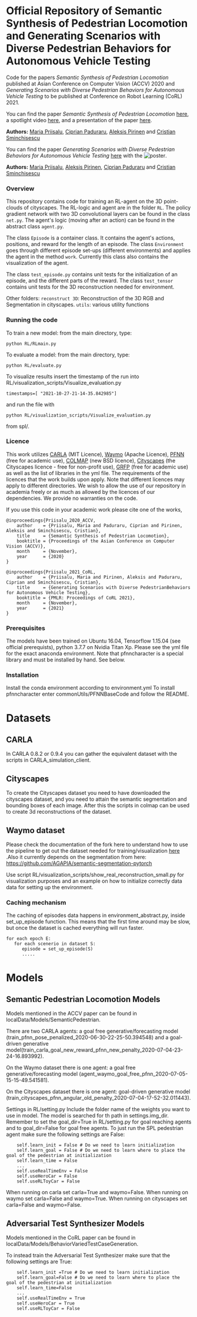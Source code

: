 # Official Repository of Semantic Synthesis of Pedestrian Locomotion and Generating Scenarios with Diverse Pedestrian Behaviors for Autonomous Vehicle Testing #

Code for the papers _Semantic Synthesis of Pedestrian Locomotion_ published at Asian Conference on Computer Vision (ACCV) 2020 
and _Generating Scenarios with Diverse Pedestrian Behaviors for Autonomous Vehicle Testing_ to be published at Conference on Robot Learning (CoRL) 2021. 

You can find the paper _Semantic Synthesis of Pedestrian Locomotion_ [here](https://openaccess.thecvf.com/content/ACCV2020/html/Priisalu_Semantic_Synthesis_of_Pedestrian_Locomotion_ACCV_2020_paper.html), a spotlight video [here](https://youtu.be/xRdbkPtF7SU), and a presentation of the paper [here](https://accv2020.github.io/miniconf/poster_246.html).

**Authors:** [Maria Priisalu](http://www.maths.lth.se/sminchisescu/research/profile/7/maria-priisalu), [Ciprian Paduraru](https://scholar.google.com/citations?user=EaAekU4AAAAJ&hl=en), [Aleksis Pirinen](https://aleksispi.github.io/) and [Cristian Sminchisescu](http://www.maths.lth.se/sminchisescu/)

You can find the paper _Generating Scenarios with Diverse Pedestrian Behaviors for Autonomous Vehicle Testing_ [here](https://openreview.net/forum?id=HTfApPeT4DZ) with the ![poster](https://github.com/MariaPriisalu/spl/blob/master/Corl-poster-final.png?raw=true).

**Authors:** [Maria Priisalu](http://www.maths.lth.se/sminchisescu/research/profile/7/maria-priisalu), [Aleksis Pirinen](https://aleksispi.github.io/), [Ciprian Paduraru](https://scholar.google.com/citations?user=EaAekU4AAAAJ&hl=en) and [Cristian Sminchisescu](http://www.maths.lth.se/sminchisescu/)


### Overview
This repository contains code for training an RL-agent on the 3D point-clouds of cityscapes.
The RL-logic and agent are in the folder `RL`.
The policy gradient network with two 3D convolutional layers can be found in the class `net.py`.
The agent's logic (moving after an action) can be found in the abstract class `agent.py`.


The class `Episode` is a container class. It contains the agent's actions, positions, and reward for the length of an episode.
The class `Environment` goes through different episode set-ups (different environments) and applies the agent in the method `work`.
Currently this class also contains the visualization of the agent.

The class `test_episode.py` contains unit tests for the initialization of an episode, and the different parts of the reward.
The class `test_tensor` contains unit tests for the 3D reconstruction needed for environment.

Other folders:
 `reconstruct 3D`: Reconstruction of the 3D RGB and Segmentation in cityscapes.
 `utils`: various utility functions

### Running the code

To train a new model: from the main directory, type:
```
python RL/RLmain.py
```
To evaluate a model: from the main directory, type:
```
python RL/evaluate.py
```

To visualize results insert the timestamp of the run into RL/visualization_scripts/Visualize_evaluation.py
```
timestamps=[ "2021-10-27-21-14-35.842985"]
```
and run the file with 
```
python RL/visualization_scripts/Visualize_evaluation.py
```
from spl/.

### Licence
This work utilizes [CARLA](https://github.com/carla-simulator/carla) (MIT Licence), [Waymo](https://github.com/waymo-research/waymo-open-dataset) (Apache Licence), [PFNN](https://github.com/sreyafrancis/PFNN) (free for academic use), [COLMAP](https://colmap.github.io/license.html) (new BSD licence), [Cityscapes](https://github.com/mcordts/cityscapesScripts) (the Cityscapes licence - free for non-profit use), [GRFP](https://github.com/D-Nilsson/GRFP) (free for academic use) as well as the list of libraries in the yml file. 
The requirements of the licences that the work builds upon apply. Note that different licences may apply to different directories. We wish to allow the use of our repository in academia freely or as much as allowed by the licences of our dependencies. We provide no warranties on the code.


If you use this code in your academic work please cite one of the works,
```
@inproceedings{Priisalu_2020_ACCV,
    author    = {Priisalu, Maria and Paduraru, Ciprian and Pirinen, Aleksis and Sminchisescu, Cristian},
    title     = {Semantic Synthesis of Pedestrian Locomotion},
    booktitle = {Proceedings of the Asian Conference on Computer Vision (ACCV)},
    month     = {November},
    year      = {2020}
}
```
```
@inproceedings{Priisalu_2021_CoRL,
    author    = {Priisalu, Maria and Pirinen, Aleksis and Paduraru, Ciprian and Sminchisescu, Cristian},
    title     = {Generating Scenarios with Diverse PedestrianBehaviors for Autonomous Vehicle Testing},
    booktitle = {PMLR: Proceedings of CoRL 2021},
    month     = {November},
    year      = {2021}
}
```

### Prerequisites
The models have been trained on Ubuntu 16.04, Tensorflow 1.15.04 (see official prerequists), python 3.7.7 on Nvidia Titan Xp.
Please see the yml file for the exact anaconda environment. 
Note that pfnncharacter is a special library and must be installed by hand. See below.

### Installation
Install the conda environment according to environment.yml
To install pfnncharacter enter commonUtils/PFNNBaseCode and follow the README.

# Datasets
## CARLA
In CARLA 0.8.2 or 0.9.4 you can gather the equivalent dataset with the scripts in CARLA_simulation_client.

## Cityscapes
To create the Cityscapes dataset you need to have downloaded the cityscapes dataset, and you need to attain the semantic segmentation and bounding boxes of each image. After this the scripts in colmap can be used to create 3d reconstructions of the dataset.  

## Waymo dataset
Please check the documentation of the fork here to understand how to use the pipeline to get out the dataset needed for training/visualization [here](https://github.com/AGAPIA/waymo-open-dataset) .Also it currently depends on the segmentation from here: https://github.com/AGAPIA/semantic-segmentation-pytorch 

Use script RL/visualization_scripts/show_real_reconstruction_small.py for visualization purposes and an example on how to initialize correctly data data for setting up the environment.
### Caching mechanism
The caching of episodes data happens in environment_abstract.py, inside set_up_episode function. This means that the first time around may be slow, but once the dataset is cached everything will run faster.

```
for each epoch E:
   for each scenerio in dataset S:
      episode = set_up_episode(S)
      .....
```
# Models 
## Semantic Pedestrian Locomotion Models
Models mentioned in the ACCV paper can be found in localData/Models/SemanticPedestrian.

There are two CARLA agents: a goal free generative/forecasting model (train_pfnn_pose_penalized_2020-06-30-22-25-50.394548) and a goal-driven generative model(train_carla_goal_new_reward_pfnn_new_penalty_2020-07-04-23-24-16.893992).

On the Waymo dataset there is one agent: a goal free generative/forecasting model (agent_waymo_goal_free_pfnn_2020-07-05-15-15-49.541581).

On the Cityscapes dataset there is one agent: goal-driven generative model (train_cityscapes_pfnn_angular_old_penalty_2020-07-04-17-52-32.011443).


Settings in RL/setting.py
Include the folder name of the weights you want to use in model. The model is searched for th path in settings.img_dir.
Remember to set the goal_dir=True in RL/setting.py for goal reaching agents and to goal_dir=False for goal free agents.
To just run the SPL pedestrian agent make sure the following settings are False: 
```
    self.learn_init = False # Do we need to learn initialization
    self.learn_goal = False # Do we need to learn where to place the goal of the pedestrian at initialization
    self.learn_time = False
    ...
    self.useRealTimeEnv = False
    self.useHeroCar = False
    self.useRLToyCar = False
```
When running on carla set carla=True and waymo=False. 
When running on waymo set carla=False and waymo=True. 
When running on cityscapes set carla=False and waymo=False. 

## Adversarial Test Synthesizer Models
Models mentioned in the CoRL paper can be found in localData/Models/BehaviorVariedTestCaseGeneration.


To instead train the Adversarial Test Synthesizer make sure that the following settings are True:
```    
    self.learn_init =True # Do we need to learn initialization
    self.learn_goal=False # Do we need to learn where to place the goal of the pedestrian at initialization
    self.learn_time=False
    ...
    self.useRealTimeEnv = True
    self.useHeroCar = True
    self.useRLToyCar = False
```


